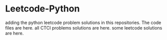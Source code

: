 # Leetcode-Python
adding the python leetcode problem solutions in this repositories. 
The code files are here.
all CTCI problems solutions are here.
some leetcode solutions are here.


























































































































































































































































































































































































































































































































































































































































































































































































































































